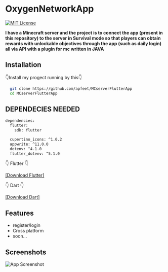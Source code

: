 
# OxygenNetworkApp
[![MIT License](https://img.shields.io/badge/License-MIT-green.svg)](https://choosealicense.com/licenses/mit/)

**I have a Minecraft server and the project is to connect the app (present in this repository) to the server in Survival mode so that players can obtain rewards with unlockable objectives through the app (such as daily login) all via API with a plugin for mc written in JAVA**



## Installation

👇Install my progect running by this👇

```bash
  git clone https://github.com/apfeet/MCserverFlutterApp
  cd MCserverFlutterApp

```
## DEPENDECIES NEEDED


```bash
dependencies:
  flutter:
    sdk: flutter

  cupertino_icons: ^1.0.2
  appwrite: ^11.0.0
  dotenv: ^4.1.0
  flutter_dotenv: ^5.1.0
```
👇 Flutter 👇

[[Download Flutter]](https://docs.flutter.dev/get-started/install)

👇 Dart 👇

[[Download Dart]](https://dart.dev/get-dart)


    
## Features

- register/login
- Cross platform
- soon...


## Screenshots

![App Screenshot](https://i2.paste.pics/458cc37da4d48506ff490095e2326e43.png?trs=34813ae051b37abebd214941acdbd9cddf2abcc9ab708cfc5254b261f14def8d)

